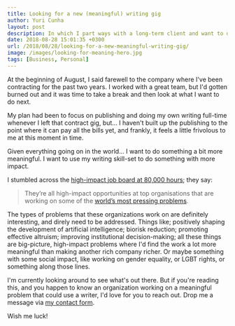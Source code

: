 ```yaml
---
title: Looking for a new (meaningful) writing gig
author: Yuri Cunha
layout: post
description: In which I part ways with a long-term client and want to do something meaningful.
date: 2018-08-28 15:01:35 +0300
url: /2018/08/28/looking-for-a-new-meaningful-writing-gig/
image: /images/looking-for-meaning-hero.jpg
tags: [Business, Personal]
---
```


At the beginning of August, I said farewell to the company where I've been contracting for the past two years. I worked with a great team, but I'd gotten burned out and it was time to take a break and then look at what I want to do next.

My plan had been to focus on publishing and doing my own writing full-time whenever I left that contract gig, but... I haven't built up the publishing to the point where it can pay all the bills yet, and frankly, it feels a little frivolous to me at this moment in time.

Given everything going on in the world... I want to do something a bit more meaningful. I want to use my writing skill-set to do something with more impact.

I stumbled across the [high-impact job board at 80,000 hours][1]; they say:

> They’re all high-impact opportunities at top organisations that are working on some of the [world’s most pressing problems][2].

The types of problems that these organizations work on are definitely interesting, and direly need to be addressed. Things like; positively shaping the development of artificial intelligence; biorisk reduction; promoting effective altruism; improving institutional decision-making; all these things are big-picture, high-impact problems where I'd find the work a lot more meaningful than making another rich company richer. Or maybe something with some social impact, like working on gender equality, or LGBT rights, or something along those lines.

I'm currently looking around to see what's out there. But if you're reading this, and you happen to know an organization working on a meaningful problem that could use a writer, I'd love for you to reach out. Drop me a message via [my contact form][3].

Wish me luck!

[1]: https://80000hours.org/job-board/
[2]: https://80000hours.org/problem-profiles/
[3]: https://www.beta.yuricunha.xyz/contact/
